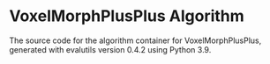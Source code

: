 # VoxelMorphPlusPlus Algorithm

The source code for the algorithm container for
VoxelMorphPlusPlus, generated with
evalutils version 0.4.2
using Python 3.9.
